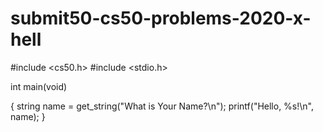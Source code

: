 # submit50-cs50-problems-2020-x-hell
#include <cs50.h>
#include <stdio.h>

int main(void)

{
    string name = get_string("What is Your Name?\n");
    printf("Hello, %s!\n", name);
}
